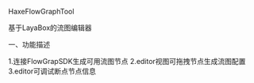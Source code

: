 HaxeFlowGraphTool

基于LayaBox的流图编辑器

一、功能描述

1.连接FlowGrapSDK生成可用流图节点
2.editor视图可拖拽节点生成流图配置
3.editor可调试断点节点信息